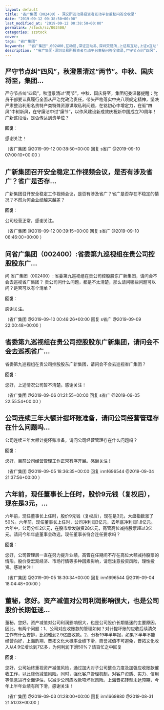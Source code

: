 ```yaml
---
layout: default
title: '省广集团（002400）- 深交所互动易投资者互动平台董秘问答全收录'
date: "2019-09-12 00:38:50+00:00"
last_modified_at: "2019-09-12 00:38:50+00:00"
permalink: /stock/sz/002400/
categories: szstock
cover: 
tags: "省广集团"
keywords: '"省广集团",002400,互动易,深证互动易,深圳交易所,上证易互动,上证e互动'
description: '"省广集团-深圳交易所投资者互动平台董秘问答全收录,严守节点纠“四风”，秋澄景清过“两节”。中秋、国庆将至，集团纪委温馨提醒：党员干部要认真履行全面从严治党政治责任，带头严格落实中央八项规定精神，坚决严肃整治利用名贵特产类特殊资源谋取私利问题，在铭初心中增定力，在驱“四风”中树新风，在守廉洁中过“廉节”，以作风建设新成效庆祝新中国成立70周年！广新这段话，是否传达到贵单位？"'
---
```


## 严守节点纠“四风”，秋澄景清过“两节”。中秋、国庆将至，集团...

严守节点纠“四风”，秋澄景清过“两节”。中秋、国庆将至，集团纪委温馨提醒：党员干部要认真履行全面从严治党政治责任，带头严格落实中央八项规定精神，坚决严肃整治利用名贵特产类特殊资源谋取私利问题，在铭初心中增定力，在驱“四风”中树新风，在守廉洁中过“廉节”，以作风建设新成效庆祝新中国成立70周年！广新这段话，是否传达到贵单位？

**回复**：

感谢关注！ 

（省广集团  @2019-09-12 00:38:50+00:00 回复 s省广  @2019-09-10 07:00:10+00:00 ）

## 广新集团召开安全稳定工作视频会议，是否有涉及省广？省广是否存...

广新集团召开安全稳定工作视频会议，是否有涉及省广？省广是否存在不稳定的情况？不然为何会业绩越来越差？

**回复**：

公司经营正常，感谢关注。 

（省广集团  @2019-09-12 00:39:15+00:00 回复 s省广  @2019-09-10 06:46:00+00:00 ）

## 问省广集团（002400）:省委第九巡视组在贵公司控股股东广...

问 省广集团（002400）:
省委第九巡视组在贵公司控股股东广新集团，请问会不会去巡视省广集团？
贵公司问什么问题，都是不太清楚，那么请问哪些问题可以问？是否可以有个清单？

**回复**：

感谢关注。 

（省广集团  @2019-09-10 00:46:26+00:00 回复 s省广  @2019-09-09 22:00:48+00:00 ）

## 省委第九巡视组在贵公司控股股东广新集团，请问会不会去巡视省广...

省委第九巡视组在贵公司控股股东广新集团，请问会不会去巡视省广集团？

**回复**：

您好，上述情况公司暂不清楚。感谢关注！ 

（省广集团  @2019-09-06 01:21:55+00:00 回复 s省广  @2019-09-05 22:55:54+00:00 ）

## 公司连续三年大额计提坏账准备，请问公司经营管理存在什么问题吗...

公司连续三年大额计提坏账准备，请问公司经营管理存在什么问题吗？

**回复**：

您好，目前公司经营管理工作正常有序开展。感谢关注！ 

（省广集团  @2019-09-05 18:36:35+00:00 回复 irm1696544  @2019-09-04 21:37:56+00:00 ）

## 六年前，现任董事长上任时，股价9元钱（复权后），现在是3元，...

六年前，现任董事长上任时，股价9元钱（复权后），现在是3元，大盘指数涨了50%。六年前，现任董事长上任时，公司净利润3亿元，去年底净利润1.8亿元。
六年中，公司分红2亿元，在股市增发融资28亿元，高管高位减持股票超过3亿元。请问今年年底董事会改选，现任董事长符合连任要求吗？

**回复**：

您好，公司管理层一直在努力提升业绩，高管在任期间不存在高位大额减持股票的情形。股价受宏观经济、市场行情等多种因素影响，请您注意投资风险，理性投资。感谢关注！ 

（省广集团  @2019-09-05 18:30:34+00:00 回复 irm1696544  @2019-09-04 18:04:48+00:00 ）

## 董秘，您好。资产减值对公司利润影响很大，也是公司股价长期低迷...

董秘，您好。资产减值对公司利润影响很大，也是公司股价长期低迷的主要原因。因此，有两个问题：1、公司对应收账款的管理如何？对计提坏账的应收后续清欠工作有什么安排，比如雅润2.9亿应收款。2、分析19年半年报，如果下半年不能经营向好，上海韵翔、晋拓文化大概率业绩下滑，商誉减值不可避免，晋拓文化收入从4.9亿增长到7亿多，为何利润下滑50%？请百忙之中回复

**回复**：

您好，公司始终重视资产减值风险，通过加大对子公司整合力度及加强应收账款催收工作，以此降低减值风险。同时，强化客户管理机制，对客户资质、实力、信用等信息进行全面评估，以减少公司应收款项坏账风险。上海晋拓转型未达预期，今年上半年业绩有所下滑，感谢关注！ 

（省广集团  @2019-09-03 01:28:00+00:00 回复 irm1669880  @2019-08-31 21:51:03+00:00 ）

